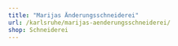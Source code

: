 ```yaml
---
title: "Marijas Änderungsschneiderei"
url: /karlsruhe/marijas-aenderungsschneiderei/
shop: Schneiderei
---
```

